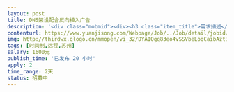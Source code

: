 ```yaml
---                
layout: post       
title: DNS架设配合反向植入广告           
description: '<div class="mobmid"><div><h3 class="item_title">需求描述</h3><p>地区性的DNS架设，某区域通过使用我方DNS，可根据要求来推送广告<br/> <br/>推送方式不限，插入JS，框架等<br/> <br/>需要技术熟悉精通DNS与反向代理,最好有相关的开发经验，费用可谈</p></div><!--info end--></div>'     
contenturl: https://www.yuanjisong.com/Webpage/Job/../Job/detail/jobid/101497      
img: http://thirdwx.qlogo.cn/mmopen/vi_32/DYAIOgq83eo4vSSVbeLoqCaibAzt3NnR9NcWXtJf3LYUyeEkFeVWgXmuCQmYv1pQoSCH7d4ptLK9ZuhfZBksM3Q/132             
tags: [时间制,远程,苏州]            
salary: 1600元          
publish_time: '已发布 20 小时'         
apply: 2                   
time_range: 2天              
status: 招募中                  
---                 
```

